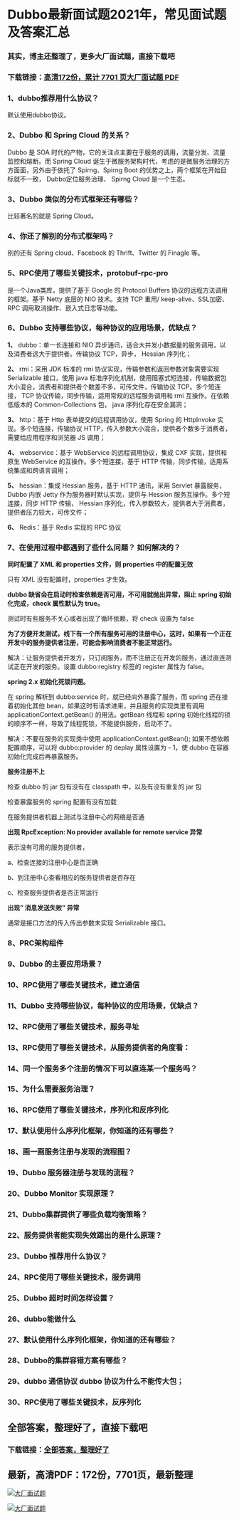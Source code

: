 # Dubbo最新面试题2021年，常见面试题及答案汇总

### 其实，博主还整理了，更多大厂面试题，直接下载吧

### 下载链接：[高清172份，累计 7701 页大厂面试题  PDF](https://github.com/souyunku/DevBooks/blob/master/docs/index.md)



### 1、dubbo推荐用什么协议？

默认使用dubbo协议。


### 2、Dubbo 和 Spring Cloud 的关系？

Dubbo 是 SOA 时代的产物，它的关注点主要在于服务的调用，流量分发、流量监控和熔断。而 Spring Cloud 诞生于微服务架构时代，考虑的是微服务治理的方方面面，另外由于依托了 Spirng、Spirng Boot 的优势之上，两个框架在开始目标就不一致， Dubbo定位服务治理、 Spirng Cloud 是一个生态。


### 3、Dubbo 类似的分布式框架还有哪些？

比较著名的就是 Spring Cloud。


### 4、你还了解别的分布式框架吗？

别的还有 Spring cloud、Facebook 的 Thrift、Twitter 的 Finagle 等。


### 5、RPC使用了哪些关键技术，protobuf-rpc-pro

是一个Java类库，提供了基于 Google 的 Protocol Buffers 协议的远程方法调用的框架。基于 Netty 底层的 NIO 技术。支持 TCP 重用/ keep-alive、SSL加密、RPC 调用取消操作、嵌入式日志等功能。


### 6、Dubbo 支持哪些协议，每种协议的应用场景，优缺点？

**1、** dubbo：单一长连接和 NIO 异步通讯，适合大并发小数据量的服务调用，以及消费者远大于提供者。传输协议 TCP，异步， Hessian 序列化；

**2、** rmi：采用 JDK 标准的 rmi 协议实现，传输参数和返回参数对象需要实现Serializable 接口，使用 java 标准序列化机制，使用阻塞式短连接，传输数据包大小混合，消费者和提供者个数差不多，可传文件，传输协议 TCP。多个短连接， TCP 协议传输，同步传输，适用常规的远程服务调用和 rmi 互操作。在依赖低版本的 Common-Collections 包， java 序列化存在安全漏洞；

**3、** http：基于 Http 表单提交的远程调用协议，使用 Spring 的 HttpInvoke 实现。多个短连接，传输协议 HTTP，传入参数大小混合，提供者个数多于消费者，需要给应用程序和浏览器 JS 调用；

**4、** webservice：基于 WebService 的远程调用协议，集成 CXF 实现，提供和原生 WebService 的互操作。多个短连接，基于 HTTP 传输，同步传输，适用系统集成和跨语言调用；

**5、** hessian：集成 Hessian 服务，基于 HTTP 通讯，采用 Servlet 暴露服务，Dubbo 内嵌 Jetty 作为服务器时默认实现，提供与 Hession 服务互操作。多个短连接，同步 HTTP 传输， Hessian 序列化，传入参数较大，提供者大于消费者，提供者压力较大，可传文件；

**6、** Redis：基于 Redis 实现的 RPC 协议


### 7、在使用过程中都遇到了些什么问题？ 如何解决的？

**同时配置了 XML 和 properties 文件，则 properties 中的配置无效**

只有 XML 没有配置时，properties 才生效。

**dubbo 缺省会在启动时检查依赖是否可用，不可用就抛出异常，阻止 spring 初始化完成，check 属性默认为 true。**

测试时有些服务不关心或者出现了循环依赖，将 check 设置为 false

**为了方便开发测试，线下有一个所有服务可用的注册中心，这时，如果有一个正在开发中的服务提供者注册，可能会影响消费者不能正常运行。**

解决：让服务提供者开发方，只订阅服务，而不注册正在开发的服务，通过直连测试正在开发的服务。设置 dubbo:registry 标签的 register 属性为 false。

**spring 2.x 初始化死锁问题。**

在 spring 解析到 dubbo:service 时，就已经向外暴露了服务，而 spring 还在接着初始化其他 bean，如果这时有请求进来，并且服务的实现类里有调用 applicationContext.getBean() 的用法。getBean 线程和 spring 初始化线程的锁的顺序不一样，导致了线程死锁，不能提供服务，启动不了。

解决：不要在服务的实现类中使用 applicationContext.getBean(); 如果不想依赖配置顺序，可以将 dubbo:provider 的 deplay 属性设置为 - 1，使 dubbo 在容器初始化完成后再暴露服务。

**服务注册不上**

检查 dubbo 的 jar 包有没有在 classpath 中，以及有没有重复的 jar 包

检查暴露服务的 spring 配置有没有加载

在服务提供者机器上测试与注册中心的网络是否通

**出现 RpcException: No provider available for remote service 异常**

表示没有可用的服务提供者，

a、检查连接的注册中心是否正确

b、到注册中心查看相应的服务提供者是否存在

c、检查服务提供者是否正常运行

**出现” 消息发送失败” 异常**

通常是接口方法的传入传出参数未实现 Serializable 接口。


### 8、PRC架构组件
### 9、Dubbo 的主要应用场景？
### 10、RPC使用了哪些关键技术，建立通信
### 11、Dubbo 支持哪些协议，每种协议的应用场景，优缺点？
### 12、RPC使用了哪些关键技术，服务寻址
### 13、RPC使用了哪些关键技术，从服务提供者的角度看：
### 14、同一个服务多个注册的情况下可以直连某一个服务吗？
### 15、为什么需要服务治理？
### 16、RPC使用了哪些关键技术，序列化和反序列化
### 17、默认使用什么序列化框架，你知道的还有哪些？
### 18、画一画服务注册与发现的流程图？
### 19、Dubbo 服务器注册与发现的流程？
### 20、Dubbo Monitor 实现原理？
### 21、Dubbo集群提供了哪些负载均衡策略？
### 22、服务提供者能实现失效踢出的是什么原理？
### 23、Dubbo 推荐用什么协议？
### 24、RPC使用了哪些关键技术，服务调用
### 25、Dubbo 超时时间怎样设置？
### 26、dubbo能做什么
### 27、默认使用什么序列化框架，你知道的还有哪些？
### 28、Dubbo的集群容错方案有哪些？
### 29、dubbo 通信协议 dubbo 协议为什么不能传大包；
### 30、RPC使用了哪些关键技术，反序列化




## 全部答案，整理好了，直接下载吧

### 下载链接：[全部答案，整理好了](https://www.souyunku.com/wp-content/uploads/weixin/githup-weixin-2.png)




## 最新，高清PDF：172份，7701页，最新整理

[![大厂面试题](https://www.souyunku.com/wp-content/uploads/weixin/mst.png "架构师专栏")](https://www.souyunku.com/wp-content/uploads/weixin/githup-weixin.png "架构师专栏")

[![大厂面试题](https://www.souyunku.com/wp-content/uploads/weixin/githup-weixin.png "架构师专栏")](https://www.souyunku.com/wp-content/uploads/weixin/githup-weixin.png "架构师专栏")
